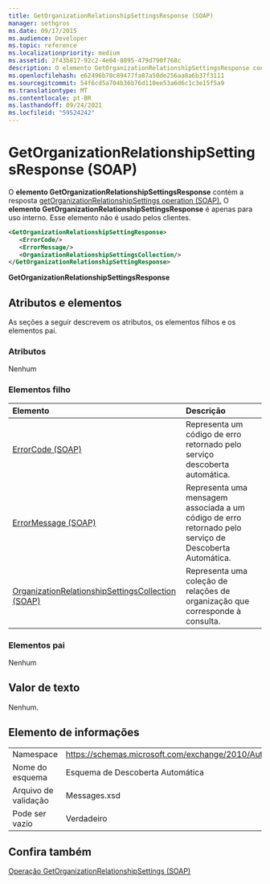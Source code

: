 ```yaml
---
title: GetOrganizationRelationshipSettingsResponse (SOAP)
manager: sethgros
ms.date: 09/17/2015
ms.audience: Developer
ms.topic: reference
ms.localizationpriority: medium
ms.assetid: 2f43b817-92c2-4e04-8095-479d790f768c
description: O elemento GetOrganizationRelationshipSettingsResponse contém a resposta getOrganizationRelationshipSettings operation (SOAP). O elemento GetOrganizationRelationshipSettingsResponse é apenas para uso interno. Esse elemento não é usado pelos clientes.
ms.openlocfilehash: e62496b70c89477fa87a50de256aa8a6b37f3111
ms.sourcegitcommit: 54f6cd5a704b36b76d110ee53a6d6c1c3e15f5a9
ms.translationtype: MT
ms.contentlocale: pt-BR
ms.lasthandoff: 09/24/2021
ms.locfileid: "59524242"
---
```

# <a name="getorganizationrelationshipsettingsresponse-soap"></a>GetOrganizationRelationshipSettingsResponse (SOAP)

O **elemento GetOrganizationRelationshipSettingsResponse** contém a resposta [getOrganizationRelationshipSettings operation (SOAP).](getorganizationrelationshipsettings-operation-soap.md) O **elemento GetOrganizationRelationshipSettingsResponse** é apenas para uso interno. Esse elemento não é usado pelos clientes. 
  
```XML
<GetOrganizationRelationshipSettingResponse>
   <ErrorCode/>
   <ErrorMessage/>
   <OrganizationRelationshipSettingsCollection/>
</GetOrganizationRelationshipSettingResponse>
```

 **GetOrganizationRelationshipSettingsResponse**
## <a name="attributes-and-elements"></a>Atributos e elementos

As seções a seguir descrevem os atributos, os elementos filhos e os elementos pai.
  
### <a name="attributes"></a>Atributos

Nenhum
  
### <a name="child-elements"></a>Elementos filho

|**Elemento**|**Descrição**|
|:-----|:-----|
|[ErrorCode (SOAP)](errorcode-soap.md) <br/> |Representa um código de erro retornado pelo serviço descoberta automática.  <br/> |
|[ErrorMessage (SOAP)](errormessage-soap.md) <br/> |Representa uma mensagem associada a um código de erro retornado pelo serviço de Descoberta Automática.  <br/> |
|[OrganizationRelationshipSettingsCollection (SOAP)](organizationrelationshipsettingscollection-soap.md) <br/> |Representa uma coleção de relações de organização que corresponde à consulta.  <br/> |
   
### <a name="parent-elements"></a>Elementos pai

Nenhum
  
## <a name="text-value"></a>Valor de texto

Nenhum.
  
## <a name="element-information"></a>Elemento de informações

|||
|:-----|:-----|
|Namespace  <br/> |https://schemas.microsoft.com/exchange/2010/Autodiscover  <br/> |
|Nome do esquema  <br/> |Esquema de Descoberta Automática  <br/> |
|Arquivo de validação  <br/> |Messages.xsd  <br/> |
|Pode ser vazio  <br/> |Verdadeiro  <br/> |
   
## <a name="see-also"></a>Confira também



[Operação GetOrganizationRelationshipSettings (SOAP)](getorganizationrelationshipsettings-operation-soap.md)

